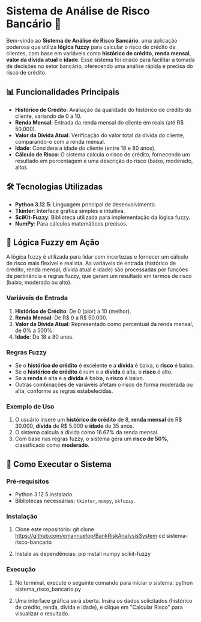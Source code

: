 # Sistema de Análise de Risco Bancário 🚀

Bem-vindo ao **Sistema de Análise de Risco Bancário**, uma aplicação poderosa que utiliza **lógica fuzzy** para calcular o risco de crédito de clientes, com base em variáveis como **histórico de crédito**, **renda mensal**, **valor da dívida atual** e **idade**. Esse sistema foi criado para facilitar a tomada de decisões no setor bancário, oferecendo uma análise rápida e precisa do risco de crédito.

## 📊 Funcionalidades Principais

- **Histórico de Crédito**: Avaliação da qualidade do histórico de crédito do cliente, variando de 0 a 10.
- **Renda Mensal**: Entrada da renda mensal do cliente em reais (até R$ 50.000).
- **Valor da Dívida Atual**: Verificação do valor total da dívida do cliente, comparando-o com a renda mensal.
- **Idade**: Considera a idade do cliente (entre 18 e 80 anos).
- **Cálculo de Risco**: O sistema calcula o risco de crédito, fornecendo um resultado em porcentagem e uma descrição do risco (baixo, moderado, alto).

## 🛠 Tecnologias Utilizadas

- **Python 3.12.5**: Linguagem principal de desenvolvimento.
- **Tkinter**: Interface gráfica simples e intuitiva.
- **SciKit-Fuzzy**: Biblioteca utilizada para implementação da lógica fuzzy.
- **NumPy**: Para cálculos matemáticos precisos.

## 🧠 Lógica Fuzzy em Ação

A lógica fuzzy é utilizada para lidar com incertezas e fornecer um cálculo de risco mais flexível e realista. As variáveis de entrada (histórico de crédito, renda mensal, dívida atual e idade) são processadas por funções de pertinência e regras fuzzy, que geram um resultado em termos de risco (baixo, moderado ou alto).

### Variáveis de Entrada

1. **Histórico de Crédito**: De 0 (pior) a 10 (melhor).
2. **Renda Mensal**: De R$ 0 a R$ 50.000.
3. **Valor da Dívida Atual**: Representado como percentual da renda mensal, de 0% a 500%.
4. **Idade**: De 18 a 80 anos.

### Regras Fuzzy

- Se o **histórico de crédito** é excelente e a **dívida** é baixa, o **risco** é baixo.
- Se o **histórico de crédito** é ruim e a **dívida** é alta, o **risco** é alto.
- Se a **renda** é alta e a **dívida** é baixa, o **risco** é baixo.
- Outras combinações de variáveis afetam o risco de forma moderada ou alta, conforme as regras estabelecidas.

### Exemplo de Uso

1. O usuário insere um **histórico de crédito** de 8, **renda mensal** de R$ 30.000, **dívida** de R$ 5.000 e **idade** de 35 anos.
2. O sistema calcula a dívida como 16.67% da renda mensal.
3. Com base nas regras fuzzy, o sistema gera um **risco de 50%**, classificado como **moderado**.

## 🚀 Como Executar o Sistema

### Pré-requisitos

- Python 3.12.5 instalado.
- Bibliotecas necessárias: `tkinter`, `numpy`, `skfuzzy`.

### Instalação

1. Clone este repositório:
   git clone <https://github.com/emannuelop/BankRiskAnalysisSystem>
    cd sistema-risco-bancario

2. Instale as dependências:
    pip install numpy scikit-fuzzy

### Execução

1. No terminal, execute o seguinte comando para iniciar o sistema:
    python sistema_risco_bancario.py

2. Uma interface gráfica será aberta. Insira os dados solicitados (histórico de crédito, renda, dívida e idade), e clique em "Calcular Risco" para visualizar o resultado.
